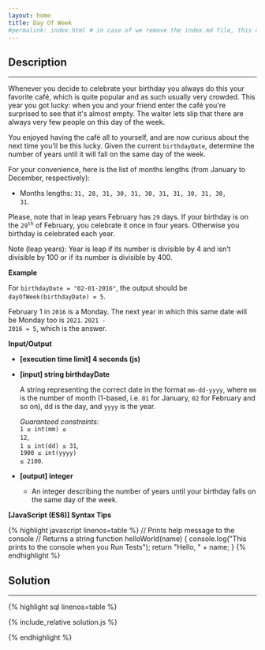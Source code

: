 ```yaml
---
layout: home
title: Day Of Week
#permalink: index.html # in case of we remove the index.md file, this doc will be the index page
---
```


<div class="row">
<div class="columnStmt" markdown="1">

## Description

---

Whenever you decide to celebrate your birthday you always do this your favorite café, which is quite popular and as such usually very crowded. This year you got lucky: when you and your friend enter the café you're surprised to see that it's almost empty. The waiter lets slip that there are always very few people on this day of the week.

You enjoyed having the café all to yourself, and are now curious about the next time you'll be this lucky. Given the current <code>birthdayDate</code>, determine the number of years until it will fall on the same day of the week.

For your convenience, here is the list of months lengths (from January to December, respectively):

- Months lengths: <code>31, 28, 31, 30, 31, 30, 31, 31, 30, 31, 30, 31</code>.

Please, note that in leap years February has <code>29</code> days. If your birthday is on the <code>29<sup>th</sup></code> of February, you celebrate it once in four years. Otherwise you birthday is celebrated each year.

Note (leap years): Year is leap if its number is divisible by 4 and isn’t divisible by 100 or if its number is divisible by 400.

**Example**

For <code>birthdayDate = "02-01-2016"</code>, the output should be
<code>dayOfWeek(birthdayDate) = 5</code>.

February 1 in <code>2016</code> is a Monday. The next year in which this same date will be Monday too is <code>2021</code>. <code>2021 - 2016 = 5</code>, which is the answer.

**Input/Output**

- **[execution time limit] 4 seconds (js)**
- **[input] string birthdayDate**

  A string representing the correct date in the format <code>mm-dd-yyyy</code>, where <code>mm</code> is the number of month (1-based, i.e. <code>01</code> for January, <code>02</code> for February and so on), dd is the day, and <code>yyyy</code> is the year.

  _Guaranteed constraints:_<br>
  <code>1 ≤ int(mm) ≤ 12</code>,<br>
  <code>1 ≤ int(dd) ≤ 31</code>,<br>
  <code>1900 ≤ int(yyyy) ≤ 2100</code>.

* **[output] integer**

  - An integer describing the number of years until your birthday falls on the same day of the week.

**[JavaScript (ES6)] Syntax Tips**

{% highlight javascript linenos=table %}
// Prints help message to the console
// Returns a string
function helloWorld(name) {
console.log("This prints to the console when you Run Tests");
return "Hello, " + name;
}
{% endhighlight %}

</div>
<div class="columnSol" markdown="1">

## Solution

---

{% highlight sql linenos=table %}

{% include_relative solution.js %}

{% endhighlight %}

</div>
</div>
